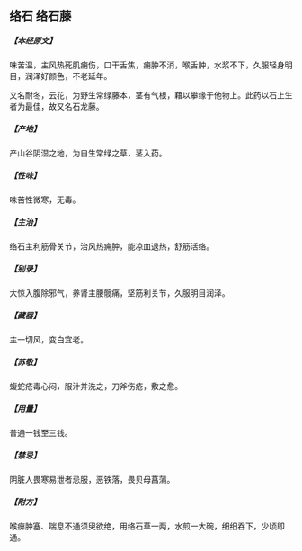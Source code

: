 ## 络石 络石藤

##### 【本经原文】
味苦温，主风热死肌痈伤，口干舌焦，痈肿不消，喉舌肿，水浆不下，久服轻身明目，润泽好颜色，不老延年。

又名耐冬，云花，为野生常绿藤本，茎有气根，藉以攀缘于他物上。此药以石上生者为最佳，故又名石龙藤。
##### 【产地】
产山谷阴湿之地，为自生常绿之草，茎入药。
##### 【性味】
味苦性微寒，无毒。
##### 【主治】
络石主利筋骨关节，治风热痈肿，能凉血退热，舒筋活络。
##### 【别录】
大惊入腹除邪气，养肾主腰髋痛，坚筋利关节，久服明目润泽。
##### 【藏器】
主一切风，变白宜老。
##### 【苏敬】
蝮蛇疮毒心闷，服汁并洗之，刀斧伤疮，敷之愈。
##### 【用量】
普通一钱至三钱。
##### 【禁忌】
阴脏人畏寒易泄者忌服，恶铁落，畏贝母菖蒲。
##### 【附方】
喉痹肿塞、喘息不通须臾欲绝，用络石草一两，水煎一大碗，细细吞下，少顷即通。